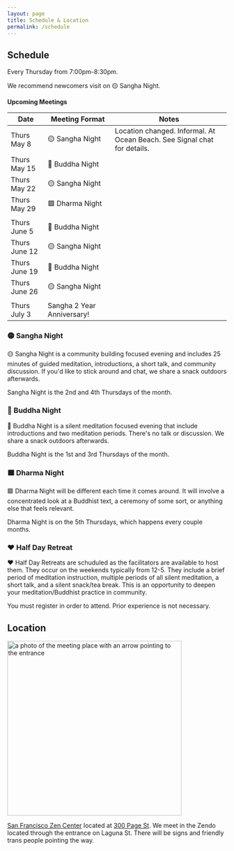 ```yaml
---
layout: page
title: Schedule & Location
permalink: /schedule
---
```


## Schedule

Every Thursday from 7:00pm-8:30pm.

We recommend newcomers visit on 🟡 Sangha Night. 

**Upcoming Meetings**

<div class="special_table"></div>

| Date         | Meeting Format  | Notes |
|--------------|-----------------|-------|
| Thurs May 8  | 🟡 Sangha Night | Location changed. Informal. At Ocean Beach. See Signal chat for details. 
| Thurs May 15 | 🔷 Buddha Night | 
| Thurs May 22 | 🟡 Sangha Night | 
| Thurs May 29 | 🟩 Dharma Night | 
| | |
| Thurs June 5  | 🔷 Buddha Night | 
| Thurs June 12 | 🟡 Sangha Night | 
| Thurs June 19 | 🔷 Buddha Night | 
| Thurs June 26 | 🟡 Sangha Night | 
| | |
| Thurs July 3  | Sangha 2 Year Anniversary! | 

### 🟡 Sangha Night

🟡 Sangha Night is a community building focused evening and includes 25 minutes of guided meditation, introductions, a short talk, and community discussion. If you'd like to stick around and chat, we share a snack outdoors afterwards.

Sangha Night is the 2nd and 4th Thursdays of the month.

### 🔷 Buddha Night

🔷 Buddha Night is a silent meditation focused evening that include introductions and two meditation periods. There's no talk or discussion. We share a snack outdoors afterwards.

Buddha Night is the 1st and 3rd Thursdays of the month.


### 🟩 Dharma Night 

🟩 Dharma Night will be different each time it comes around. It will involve a concentrated look at a Buddhist text, a ceremony of some sort, or anything else that feels relevant. 

Dharma Night is on the 5th Thursdays, which happens every couple months. 

### ♥️ Half Day Retreat

♥️ Half Day Retreats are schuduled as the facilitators are available to host them. They occur on the weekends typically from 12-5. They include a brief period of meditation instruction, multiple periods of all silent meditation, a short talk, and a silent snack/tea break. This is an opportunity to deepen your meditation/Buddhist practice in community.

You must register in order to attend. Prior experience is not necessary.



## Location

<img src="images/San_Francisco_Zen_Center.jpg" alt="a photo of the meeting place with an arrow pointing to the entrance" width="400px"/>

[San Francisco Zen Center](https://sfzc.org) located at [300 Page St](https://goo.gl/maps/1tYkRHUwu3E2i5rz5). We meet in the Zendo located through the entrance on Laguna St. There will be signs and friendly trans people pointing the way.

